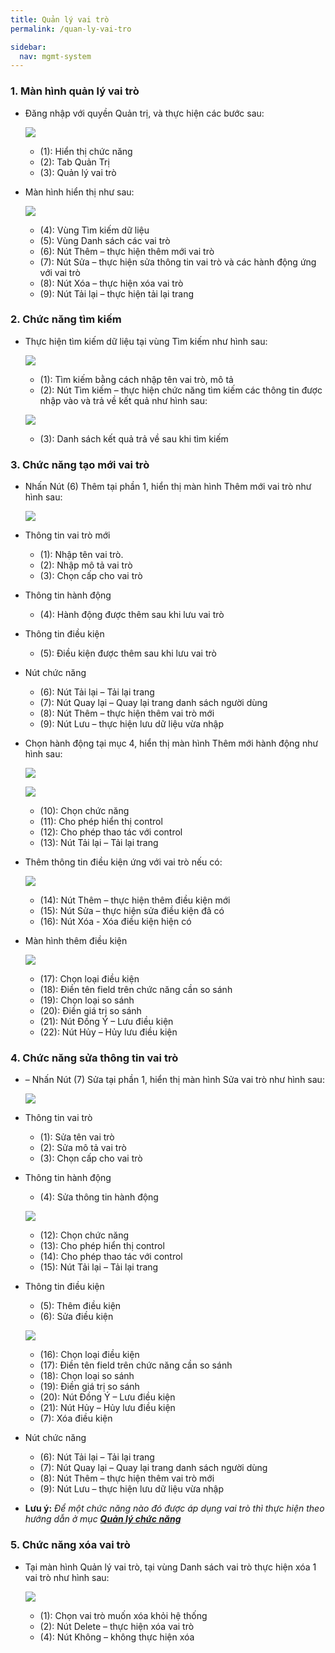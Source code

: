 ```yaml
---
title: Quản lý vai trò
permalink: /quan-ly-vai-tro

sidebar:
  nav: mgmt-system
---
```


### **1. Màn hình quản lý vai trò**
* Đăng nhập với quyền Quản trị, và thực hiện các bước sau:

     ![](assets/roles/mnRolesManager.png)

     * (1): Hiển thị chức năng
     * (2): Tab Quản Trị
     * (3): Quản lý vai trò

* Màn hình hiển thị như sau:

     ![](assets/roles/RolesManager.png)

     * (4): Vùng Tìm kiếm dữ liệu
     * (5): Vùng Danh sách các vai trò
     * (6): Nút Thêm – thực hiện thêm mới vai trò
     * (7): Nút Sửa – thực hiện sửa thông tin vai trò và các hành động ứng với vai trò
     * (8): Nút Xóa – thực hiện xóa vai trò
     * (9): Nút Tải lại – thực hiện tải lại trang

### **2. Chức năng tìm kiếm**
* Thực hiện tìm kiếm dữ liệu tại vùng Tìm kiếm như hình sau:

     ![](assets/roles/RolesManagerSearch.png)

     * (1): Tìm kiếm bằng cách nhập tên vai trò, mô tả
     * (2): Nút Tìm kiếm – thực hiện chức năng tìm kiếm các thông tin được nhập vào và trả về kết quả như hình sau:

     ![](assets/roles/RolesManagerSearchResult.png)

     * (3): Danh sách kết quả trả về sau khi tìm kiếm

### **3. Chức năng tạo mới vai trò**
* Nhấn Nút (6) Thêm tại phần 1, hiển thị màn hình Thêm mới vai trò như hình sau:

     ![](assets/roles/RolesDetailsAdd.png)

* Thông tin vai trò mới
     * (1): Nhập tên vai trò. 
     * (2): Nhập mô tả vai trò
     * (3): Chọn cấp cho vai trò
* Thông tin hành động
     * (4): Hành động được thêm sau khi lưu vai trò
* Thông tin điều kiện
     * (5): Điều kiện được thêm sau khi lưu vai trò
* Nút chức năng
     * (6): Nút Tải lại – Tải lại trang
     * (7): Nút Quay lại – Quay lại trang danh sách người dùng
     * (8): Nút Thêm – thực hiện thêm vai trò mới
     * (9): Nút Lưu – thực hiện lưu dữ liệu vừa nhập

* Chọn hành động tại mục 4, hiển thị màn hình Thêm mới hành động như hình sau:

    ![](assets/roles/RolesDetailsAction.png)

    ![](assets/roles/RolesDetailsActionList.png)

     * (10): Chọn chức năng
     * (11): Cho phép hiển thị control
     * (12): Cho phép thao tác với control
     * (13): Nút Tải lại – Tải lại trang
* Thêm thông tin điều kiện ứng với vai trò nếu có:

    ![](assets/roles/RolesDetailsCondition.png)

     * (14): Nút Thêm – thực hiện thêm điều kiện mới
     * (15): Nút Sửa – thực hiện sửa điều kiện đã có
     * (16): Nút Xóa -  Xóa điều kiện hiện có

* Màn hình thêm điều kiện

    ![](assets/roles/RolesDetailsConditionAdd.png)

     * (17): Chọn loại điều kiện
     * (18): Điền tên field trên chức năng cần so sánh
     * (19): Chọn loại so sánh
     * (20): Điền giá trị so sánh
     * (21): Nút Đồng Ý – Lưu điều kiện
     * (22): Nút Hủy – Hủy lưu điều kiện

### **4. Chức năng sửa thông tin vai trò**
* –	Nhấn Nút (7) Sửa tại phần 1, hiển thị màn hình Sửa vai trò như hình sau:

     ![](assets/roles/RolesDetailsEdit.png)
     
* Thông tin vai trò
     * (1): Sửa tên vai trò 
     * (2): Sửa mô tả vai trò
     * (3): Chọn cấp cho vai trò
* Thông tin hành động
     * (4): Sửa thông tin hành động

     ![](assets/roles/RolesDetailsEditAction.png)

     * (12): Chọn chức năng
     * (13): Cho phép hiển thị control
     * (14): Cho phép thao tác với control
     * (15): Nút Tải lại – Tải lại trang
* Thông tin điều kiện
     * (5): Thêm điều kiện
     * (6): Sửa điều kiện

     ![](assets/roles/RolesDetailsConditionEdit.png)

     * (16): Chọn loại điều kiện
     * (17): Điền tên field trên chức năng cần so sánh
     * (18): Chọn loại so sánh
     * (19): Điền giá trị so sánh
     * (20): Nút Đồng Ý – Lưu điều kiện
     * (21): Nút Hủy – Hủy lưu điều kiện
     * (7): Xóa điều kiện
* Nút chức năng
     * (6): Nút Tải lại – Tải lại trang
     * (7): Nút Quay lại – Quay lại trang danh sách người dùng
     * (8): Nút Thêm – thực hiện thêm vai trò mới
     * (9): Nút Lưu – thực hiện lưu dữ liệu vừa nhập
* **Lưu ý:** *Để một chức năng nào đó được áp dụng vai trò thì thực hiện theo hướng dẫn ở mục **[Quản lý chức năng](./quan-ly-chuc-nang)***

### **5. Chức năng xóa vai trò**
* Tại màn hình Quản lý vai trò, tại vùng Danh sách vai trò thực hiện xóa 1 vai trò như hình sau:

     ![](assets/roles/RolesManagerDelete.png)

     * (1): Chọn vai trò muốn xóa khỏi hệ thống
     * (2): Nút Delete – thực hiện xóa vai trò
     * (4): Nút Không – không thực hiện xóa
